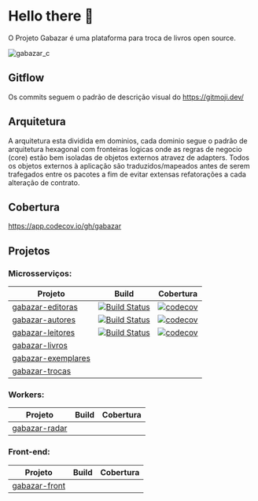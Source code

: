 # Hello there 👋

O Projeto Gabazar é uma plataforma para troca de livros open source.

![gabazar_c](https://user-images.githubusercontent.com/9539009/150692151-209d486b-3d71-4f51-ab35-05c7b829d71c.png)

## Gitflow

Os commits seguem o padrão de descrição visual do https://gitmoji.dev/

## Arquitetura

A arquitetura esta dividida em dominios, cada dominio segue o padrão de arquitetura hexagonal com fronteiras logicas onde as regras de negocio (core) estão bem isoladas de objetos externos atravez de adapters. Todos os objetos externos à aplicação são traduzidos/mapeados antes de serem trafegados entre os pacotes a fim de evitar extensas refatorações a cada alteração de contrato. 

## Cobertura
https://app.codecov.io/gh/gabazar

## Projetos

### Microsserviços:
| Projeto | Build | Cobertura |
| -- | -- | --| 
| [gabazar-editoras](https://github.com/gabazar/gabazar-editoras) | [![Build Status](https://app.travis-ci.com/gabazar/gabazar-editoras.svg?branch=main)](https://app.travis-ci.com/gabazar/gabazar-editoras) | [![codecov](https://codecov.io/gh/gabazar/gabazar-editoras/branch/main/graph/badge.svg?token=6INNSA35FZ)](https://codecov.io/gh/gabazar/gabazar-editoras) |
| [gabazar-autores](https://github.com/gabazar/gabazar-autoress) | [![Build Status](https://app.travis-ci.com/gabazar/gabazar-autores.svg?branch=main)](https://app.travis-ci.com/gabazar/gabazar-autores) | [![codecov](https://codecov.io/gh/gabazar/gabazar-autores/branch/main/graph/badge.svg?token=JOIUBJXYJ9)](https://codecov.io/gh/gabazar/gabazar-autores) |
| [gabazar-leitores](https://github.com/gabazar/gabazar-leitores) | [![Build Status](https://app.travis-ci.com/gabazar/gabazar-leitores.svg?branch=main)](https://app.travis-ci.com/gabazar/gabazar-leitores) | [![codecov](https://codecov.io/gh/gabazar/gabazar-leitores/branch/main/graph/badge.svg?token=J3DD2YVSYJ)](https://codecov.io/gh/gabazar/gabazar-leitores) |
| [gabazar-livros](https://github.com/gabazar/gabazar-livros) | | |
| [gabazar-exemplares](https://github.com/gabazar/gabazar-exemplares) | | |
| [gabazar-trocas](https://github.com/gabazar/gabazar-trocas) | | |

### Workers:

| Projeto | Build | Cobertura |
| -- | -- | --| 
| [gabazar-radar](https://github.com/gabazar/gabazar-radar) | | |

### Front-end:
| Projeto | Build | Cobertura |
| -- | -- | --| 
| [gabazar-front](https://github.com/gabazar/gabazar-front) | | |

